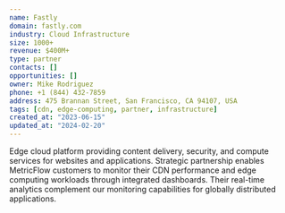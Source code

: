 ```yaml
---
name: Fastly
domain: fastly.com
industry: Cloud Infrastructure
size: 1000+
revenue: $400M+
type: partner
contacts: []
opportunities: []
owner: Mike Rodriguez
phone: +1 (844) 432-7859
address: 475 Brannan Street, San Francisco, CA 94107, USA
tags: [cdn, edge-computing, partner, infrastructure]
created_at: "2023-06-15"
updated_at: "2024-02-20"
---
```


Edge cloud platform providing content delivery, security, and compute services for websites and applications. Strategic partnership enables MetricFlow customers to monitor their CDN performance and edge computing workloads through integrated dashboards. Their real-time analytics complement our monitoring capabilities for globally distributed applications.